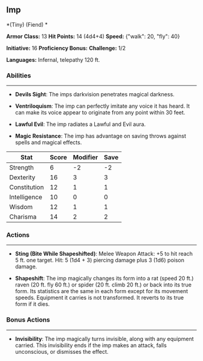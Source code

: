 ## Imp
*(Tiny) (Fiend) *

**Armor Class:** 13
**Hit Points:** 14 (4d4+4)
**Speed:** {"walk": 20, "fly": 40}

**Initiative:** 16
**Proficiency Bonus:**
**Challenge:** 1/2

**Languages:** Infernal, telepathy 120 ft.

### Abilities
 --- 
- **Devils Sight**: The imps darkvision penetrates magical darkness.

- **Ventriloquism**: The imp can perfectly imitate any voice it has heard. It can make its voice appear to originate from any point within 30 feet.

- **Lawful Evil**: The imp radiates a Lawful and Evil aura.

- **Magic Resistance**: The imp has advantage on saving throws against spells and magical effects.



| Stat | Score | Modifier | Save |
| ---- | ---- | ---- | ---- |
| Strength | 6 | -2 | -2 |
| Dexterity | 16 | 3 | 3 |
| Constitution | 12 | 1 | 1 |
| Intelligence | 10 | 0 | 0 |
| Wisdom | 12 | 1 | 1 |
| Charisma | 14 | 2 | 2 |

### Actions
 --- 
- **Sting (Bite While Shapeshifted)**: Melee Weapon Attack: +5 to hit  reach 5 ft.  one target. Hit: 5 (1d4 + 3) piercing damage plus 3 (1d6) poison damage.

- **Shapeshift**: The imp magically changes its form into a rat (speed 20 ft.)  raven (20 ft.  fly 60 ft.)  or spider (20 ft.  climb 20 ft.) or back into its true form. Its statistics are the same in each form except for its movement speeds. Equipment it carries is not transformed. It reverts to its true form if it dies.

### Bonus Actions
 --- 
- **Invisibility**: The imp magically turns invisible, along with any equipment carried. This invisibility ends if the imp makes an attack, falls unconscious, or dismisses the effect.

